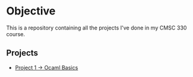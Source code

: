 # Objective
This is a repository containing all the projects I've done in my CMSC 330 course.

## Projects
- [Project 1 -> Ocaml Basics]()
